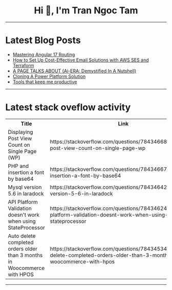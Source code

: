 <h1 align="center">Hi 👋, I'm Tran Ngoc Tam</h1>

---

# Latest Blog Posts 
<!-- BLOG-POST-LIST:START -->
- [Mastering Angular 17 Routing](https://dev.to/bytebantz/mastering-angular-17-routing-2mf2)
- [How to Set Up Cost-Effective Email Solutions with AWS SES and Terraform](https://dev.to/radzion/how-to-set-up-cost-effective-email-solutions-with-aws-ses-and-terraform-266g)
- [A PAGE TALKS ABOUT &lpar;Ai-ERA: Demystified In A Nutshell&rpar;](https://dev.to/rewirebyautomation/a-page-talks-about-ai-era-demystified-in-a-nutshell-bf6)
- [Cloning A Power Platform Solution](https://dev.to/wyattdave/cloning-a-power-platform-solution-308g)
- [Tools that keep me productive](https://dev.to/nickytonline/tools-that-keep-me-productive-1no5)
<!-- BLOG-POST-LIST:END -->

---

# Latest stack oveflow activity
<table>
  <tr><th>Title</th><th>Link</th></tr>
  <!-- STACKOVERFLOW:START --><tr><td>Displaying Post View Count on Single Page &lpar;WP&rpar;</td><td>https://stackoverflow.com/questions/78434668/displaying-post-view-count-on-single-page-wp</td></tr><tr><td>PHP and insertion a font by base64</td><td>https://stackoverflow.com/questions/78434667/php-and-insertion-a-font-by-base64</td></tr><tr><td>Mysql version 5.6 in laradock</td><td>https://stackoverflow.com/questions/78434642/mysql-version-5-6-in-laradock</td></tr><tr><td>API Platform Validation doesn&#39;t work when using StateProcessor</td><td>https://stackoverflow.com/questions/78434624/api-platform-validation-doesnt-work-when-using-stateprocessor</td></tr><tr><td>Auto delete completed orders older than 3 months in Woocommerce with HPOS</td><td>https://stackoverflow.com/questions/78434534/auto-delete-completed-orders-older-than-3-months-in-woocommerce-with-hpos</td></tr><!-- STACKOVERFLOW:END -->
</table>

---


